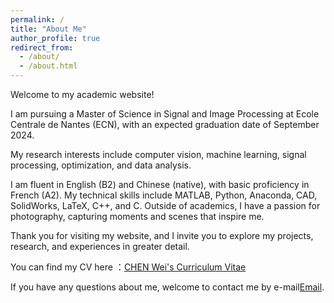 ```yaml
---
permalink: /
title: "About Me"
author_profile: true
redirect_from: 
  - /about/
  - /about.html
---
```


Welcome to my academic website! 

I am pursuing a Master of Science in Signal and Image Processing at Ecole Centrale de Nantes (ECN), with an expected graduation date of September 2024. 

My research interests include computer vision, machine learning, signal processing, optimization, and data analysis.

I am fluent in English (B2) and Chinese (native), with basic proficiency in French (A2). My technical skills include MATLAB, Python, Anaconda, CAD, SolidWorks, LaTeX, C++, and C. Outside of academics, I have a passion for photography, capturing moments and scenes that inspire me.

Thank you for visiting my website, and I invite you to explore my projects, research, and experiences in greater detail.

You can find  my CV here ：[CHEN Wei's Curriculum Vitae](../assets/CV_Wei_CHEN.pdf)

If you have any questions about me, welcome to contact me by e-mail[Email](wchen5988@gmail.com).
